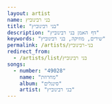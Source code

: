 ```yaml
---
layout: artist
name: בני רבינוביץ
title: "בני רבינוביץ"
description: "דף האמן בני רבינוביץ"
keywords: "שירים, מוזיקה, בני רבינוביץ"
permalink: /artists/בני-רבינוביץ
redirect_from:
  - /artists/list/בני רבינוביץ
songs:
  - number: "49028"
    name: "מחרוזת"
    album: "סינגלים"
    artist: "בני רבינוביץ"
---
```

